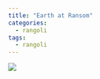 ```yaml
---
title: "Earth at Ransom"
categories:
  - rangoli
tags:
  - rangoli
---
```


<img src="{{site.baseurl}}/assets/art/rangoli/earth-at-ransom.png">
